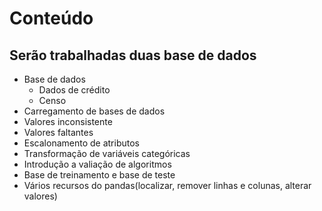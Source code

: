 # Conteúdo

## Serão trabalhadas duas base de dados

- Base de dados
  - Dados de crédito
  - Censo
- Carregamento de bases de dados
- Valores inconsistente
- Valores faltantes
- Escalonamento de atributos
- Transformação de variáveis categóricas
- Introdução a valiação de algoritmos
- Base de treinamento e base de teste
- Vários recursos do pandas(localizar, remover linhas e colunas, alterar valores)

